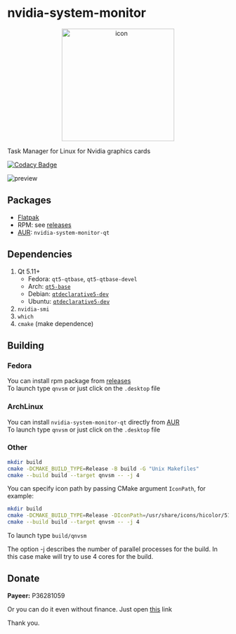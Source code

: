 # nvidia-system-monitor

<div style="text-align: center;">
    <img src="icon.png" alt="icon" width="256" height="256"/>
</div>

Task Manager for Linux for Nvidia graphics cards

[![Codacy Badge](https://app.codacy.com/project/badge/Grade/5a91f69b64a7459eb4aa788172595771)](https://www.codacy.com/manual/congard/nvidia-system-monitor-qt?utm_source=github.com&utm_medium=referral&utm_content=congard/nvidia-system-monitor-qt&utm_campaign=Badge_Grade)

![preview](pics/preview.gif)

## Packages

* [Flatpak](https://flathub.org/apps/details/io.github.congard.qnvsm)
* RPM: see [releases](https://github.com/congard/nvidia-system-monitor-qt/releases)
* [AUR](https://aur.archlinux.org/packages/nvidia-system-monitor-qt/): `nvidia-system-monitor-qt`

## Dependencies

1.  Qt 5.11+
    * Fedora: `qt5-qtbase`, `qt5-qtbase-devel`
    * Arch: [`qt5-base`](https://www.archlinux.org/packages/extra/x86_64/qt5-base/)
    * Debian: [`qtdeclarative5-dev`](https://packages.debian.org/en/sid/qtdeclarative5-dev)
    * Ubuntu: [`qtdeclarative5-dev`](https://packages.ubuntu.com/focal/qtdeclarative5-dev)
2.  `nvidia-smi`
3.  `which`
4.  `cmake` (make dependence)

## Building

### Fedora

You can install rpm package from [releases](https://github.com/congard/nvidia-system-monitor-qt/releases)
<br>To launch type `qnvsm` or just click on the `.desktop` file

### ArchLinux

You can install `nvidia-system-monitor-qt` directly from [AUR](https://aur.archlinux.org/packages/nvidia-system-monitor-qt/)
<br>To launch type `qnvsm` or just click on the `.desktop` file

### Other

```bash
mkdir build
cmake -DCMAKE_BUILD_TYPE=Release -B build -G "Unix Makefiles"
cmake --build build --target qnvsm -- -j 4
```

You can specify icon path by passing CMake argument `IconPath`, for example:
```bash
mkdir build
cmake -DCMAKE_BUILD_TYPE=Release -DIconPath=/usr/share/icons/hicolor/512x512/apps/nvidia-system-monitor-qt.png -B build -G "Unix Makefiles"
cmake --build build --target qnvsm -- -j 4
```

To launch type `build/qnvsm`

The option -j describes the number of parallel processes for the build. In this case make will try to use 4 cores for the build.

## Donate

<b>Payeer:</b> P36281059

Or you can do it even without finance. Just open [this](http://fainbory.com/8aWY) link

Thank you.
